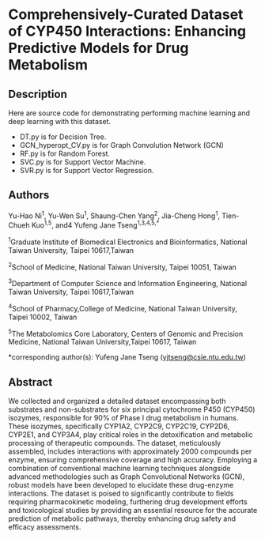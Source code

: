 # Comprehensively-Curated Dataset of CYP450 Interactions: Enhancing Predictive Models for Drug Metabolism

## Description
Here are source code for demonstrating performing machine learning and deep learning with this dataset.
- DT.py is for Decision Tree.
- GCN_hyperopt_CV.py is for Graph Convolution Network (GCN)
- RF.py is for Random Forest.
- SVC.py is for Support Vector Machine.
- SVR.py is for Support Vector Regression.
## Authors
Yu-Hao Ni<sup>1</sup>, Yu-Wen Su<sup>1</sup>, Shaung-Chen Yang<sup>2</sup>, Jia-Cheng Hong<sup>1</sup>, Tien-Chueh Kuo<sup>1,5</sup>, and4 Yufeng Jane Tseng<sup>1,3,4,5,*</sup>

<sup>1</sup>Graduate Institute of Biomedical Electronics and Bioinformatics, National Taiwan University, Taipei 10617,Taiwan

<sup>2</sup>School of Medicine, National Taiwan University, Taipei 10051, Taiwan

<sup>3</sup>Department of Computer Science and Information Engineering, National Taiwan University, Taipei 10617,Taiwan

<sup>4</sup>School of Pharmacy,College of Medicine, National Taiwan University, Taipei 10002, Taiwan

<sup>5</sup>The Metabolomics Core Laboratory, Centers of Genomic and Precision Medicine, National Taiwan University,Taipei 10617, Taiwan

*corresponding author(s): Yufeng Jane Tseng (yjtseng@csie.ntu.edu.tw)

## Abstract
We collected and organized a detailed dataset encompassing both substrates and non-substrates for six principal cytochrome
P450 (CYP450) isozymes, responsible for 90% of Phase I drug metabolism in humans. These isozymes, specifically CYP1A2,
CYP2C9, CYP2C19, CYP2D6, CYP2E1, and CYP3A4, play critical roles in the detoxification and metabolic processing of
therapeutic compounds. The dataset, meticulously assembled, includes interactions with approximately 2000 compounds per
enzyme, ensuring comprehensive coverage and high accuracy. Employing a combination of conventional machine learning
techniques alongside advanced methodologies such as Graph Convolutional Networks (GCN), robust models have been
developed to elucidate these drug-enzyme interactions. The dataset is poised to significantly contribute to fields requiring
pharmacokinetic modeling, furthering drug development efforts and toxicological studies by providing an essential resource for
the accurate prediction of metabolic pathways, thereby enhancing drug safety and efficacy assessments.

